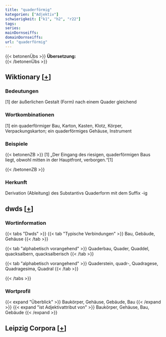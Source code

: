 ```yaml
---
title: "quaderförmig"
kategorien: ["Adjektiv"]
schwierigkeit: ["k1", "h2", "r22"]
tags:
series:
mainDornseiffs:
domainDornseiffs:
url: "quaderförmig"
---
```


{{< betonenÜbs >}}
**Übersetzung:**  
{{< /betonenÜbs >}}

## Wiktionary [[+](https://de.wiktionary.org/wiki/quaderförmig)]

### Bedeutungen
[1] der äußerlichen Gestalt (Form) nach einem Quader gleichend  

### Wortkombinationen
[1] ein quaderförmiger Bau, Karton, Kasten, Klotz, Körper, Verpackungskarton; ein quaderförmiges Gehäuse, Instrument  

### Beispiele
{{< betonenZB >}}
[1] „Der Eingang des riesigen, quaderförmigen Baus liegt, obwohl mitten in der Hauptfront, verborgen.“[1]  

{{< /betonenZB >}}
### Herkunft
Derivation (Ableitung) des Substantivs Quaderform mit dem Suffix -ig  



## dwds [[+](https://www.dwds.de/wb/quaderförmig)]

### Wortinformation
{{< tabs "Dwds" >}}
{{< tab "Typische Verbindungen" >}}
Bau, Gebäude, Gehäuse
{{< /tab >}}

{{< tab "alphabetisch vorangehend" >}}
Quaderbau, Quader, Quaddel, quacksalbern, quacksalberisch
{{< /tab >}}

{{< tab "alphabetisch vorangehend" >}}
Quaderstein, quadr-, Quadragese, Quadragesima, Quadral
{{< /tab >}}

{{< /tabs >}}

### Wortprofil
{{< expand "Überblick" >}} Baukörper, Gehäuse, Gebäude, Bau {{< /expand >}}
{{< expand "ist Adjektivattribut von" >}} Baukörper, Gehäuse, Bau, Gebäude {{< /expand >}}

## Leipzig Corpora [[+](https://corpora.uni-leipzig.de/en/res?word=quaderförmig&corpusId=deu_newscrawl-public_2018)]

